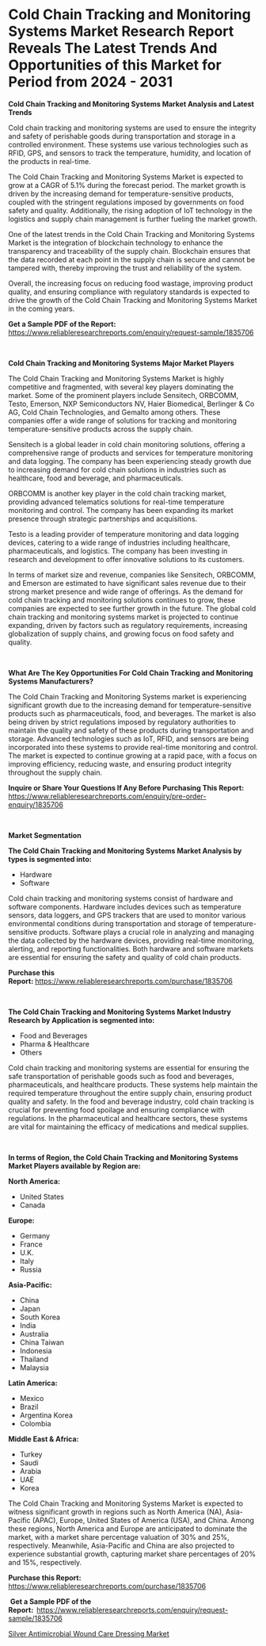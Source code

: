 <p><h1>Cold Chain Tracking and Monitoring Systems Market Research Report Reveals The Latest Trends And Opportunities of this Market for Period from 2024 - 2031</h1></p><p><strong>Cold Chain Tracking and Monitoring Systems Market Analysis and Latest Trends</strong></p>
<p><p>Cold chain tracking and monitoring systems are used to ensure the integrity and safety of perishable goods during transportation and storage in a controlled environment. These systems use various technologies such as RFID, GPS, and sensors to track the temperature, humidity, and location of the products in real-time.</p><p>The Cold Chain Tracking and Monitoring Systems Market is expected to grow at a CAGR of 5.1% during the forecast period. The market growth is driven by the increasing demand for temperature-sensitive products, coupled with the stringent regulations imposed by governments on food safety and quality. Additionally, the rising adoption of IoT technology in the logistics and supply chain management is further fueling the market growth.</p><p>One of the latest trends in the Cold Chain Tracking and Monitoring Systems Market is the integration of blockchain technology to enhance the transparency and traceability of the supply chain. Blockchain ensures that the data recorded at each point in the supply chain is secure and cannot be tampered with, thereby improving the trust and reliability of the system.</p><p>Overall, the increasing focus on reducing food wastage, improving product quality, and ensuring compliance with regulatory standards is expected to drive the growth of the Cold Chain Tracking and Monitoring Systems Market in the coming years.</p></p>
<p><strong>Get a Sample PDF of the Report:&nbsp;</strong> <a href="https://www.reliableresearchreports.com/enquiry/request-sample/1835706">https://www.reliableresearchreports.com/enquiry/request-sample/1835706</a></p>
<p>&nbsp;</p>
<p><strong>Cold Chain Tracking and Monitoring Systems Major Market Players</strong></p>
<p><p>The Cold Chain Tracking and Monitoring Systems Market is highly competitive and fragmented, with several key players dominating the market. Some of the prominent players include Sensitech, ORBCOMM, Testo, Emerson, NXP Semiconductors NV, Haier Biomedical, Berlinger & Co AG, Cold Chain Technologies, and Gemalto among others. These companies offer a wide range of solutions for tracking and monitoring temperature-sensitive products across the supply chain.</p><p>Sensitech is a global leader in cold chain monitoring solutions, offering a comprehensive range of products and services for temperature monitoring and data logging. The company has been experiencing steady growth due to increasing demand for cold chain solutions in industries such as healthcare, food and beverage, and pharmaceuticals.</p><p>ORBCOMM is another key player in the cold chain tracking market, providing advanced telematics solutions for real-time temperature monitoring and control. The company has been expanding its market presence through strategic partnerships and acquisitions.</p><p>Testo is a leading provider of temperature monitoring and data logging devices, catering to a wide range of industries including healthcare, pharmaceuticals, and logistics. The company has been investing in research and development to offer innovative solutions to its customers.</p><p>In terms of market size and revenue, companies like Sensitech, ORBCOMM, and Emerson are estimated to have significant sales revenue due to their strong market presence and wide range of offerings. As the demand for cold chain tracking and monitoring solutions continues to grow, these companies are expected to see further growth in the future. The global cold chain tracking and monitoring systems market is projected to continue expanding, driven by factors such as regulatory requirements, increasing globalization of supply chains, and growing focus on food safety and quality.</p></p>
<p>&nbsp;</p>
<p><strong>What Are The Key Opportunities For Cold Chain Tracking and Monitoring Systems Manufacturers?</strong></p>
<p><p>The Cold Chain Tracking and Monitoring Systems market is experiencing significant growth due to the increasing demand for temperature-sensitive products such as pharmaceuticals, food, and beverages. The market is also being driven by strict regulations imposed by regulatory authorities to maintain the quality and safety of these products during transportation and storage. Advanced technologies such as IoT, RFID, and sensors are being incorporated into these systems to provide real-time monitoring and control. The market is expected to continue growing at a rapid pace, with a focus on improving efficiency, reducing waste, and ensuring product integrity throughout the supply chain.</p></p>
<p><strong>Inquire or Share Your Questions If Any Before Purchasing This Report:</strong> <a href="https://www.reliableresearchreports.com/enquiry/pre-order-enquiry/1835706">https://www.reliableresearchreports.com/enquiry/pre-order-enquiry/1835706</a></p>
<p>&nbsp;</p>
<p><strong>Market Segmentation</strong></p>
<p><strong>The Cold Chain Tracking and Monitoring Systems Market Analysis by types is segmented into:</strong></p>
<p><ul><li>Hardware</li><li>Software</li></ul></p>
<p><p>Cold chain tracking and monitoring systems consist of hardware and software components. Hardware includes devices such as temperature sensors, data loggers, and GPS trackers that are used to monitor various environmental conditions during transportation and storage of temperature-sensitive products. Software plays a crucial role in analyzing and managing the data collected by the hardware devices, providing real-time monitoring, alerting, and reporting functionalities. Both hardware and software markets are essential for ensuring the safety and quality of cold chain products.</p></p>
<p><strong>Purchase this Report:&nbsp;</strong><a href="https://www.reliableresearchreports.com/purchase/1835706">https://www.reliableresearchreports.com/purchase/1835706</a></p>
<p>&nbsp;</p>
<p><strong>The Cold Chain Tracking and Monitoring Systems Market Industry Research by Application is segmented into:</strong></p>
<p><ul><li>Food and Beverages</li><li>Pharma & Healthcare</li><li>Others</li></ul></p>
<p><p>Cold chain tracking and monitoring systems are essential for ensuring the safe transportation of perishable goods such as food and beverages, pharmaceuticals, and healthcare products. These systems help maintain the required temperature throughout the entire supply chain, ensuring product quality and safety. In the food and beverage industry, cold chain tracking is crucial for preventing food spoilage and ensuring compliance with regulations. In the pharmaceutical and healthcare sectors, these systems are vital for maintaining the efficacy of medications and medical supplies.</p></p>
<p>&nbsp;</p>
<p><strong>In terms of Region, the Cold Chain Tracking and Monitoring Systems Market Players available by Region are:</strong></p>
<p>
    <p> <strong> North America: </strong>
        <ul>
            <li>United States</li>
            <li>Canada</li>
        </ul>
        </p> 
    <p> <strong> Europe: </strong>
        <ul>
            <li>Germany</li>
            <li>France</li>
            <li>U.K.</li>
            <li>Italy</li>
            <li>Russia</li>
        </ul>
        </p> 
    <p> <strong> Asia-Pacific: </strong>
        <ul>
            <li>China</li>
            <li>Japan</li>
            <li>South Korea</li>
            <li>India</li>
            <li>Australia</li>
            <li>China Taiwan</li>
            <li>Indonesia</li>
            <li>Thailand</li>
            <li>Malaysia</li>
        </ul>
        </p> 
    <p> <strong> Latin America: </strong>
        <ul>
            <li>Mexico</li>
            <li>Brazil</li>
            <li>Argentina Korea</li>
            <li>Colombia</li>
        </ul>
        </p> 
    <p> <strong> Middle East & Africa: </strong>
        <ul>
            <li>Turkey</li>
            <li>Saudi</li>
            <li>Arabia</li>
            <li>UAE</li>
            <li>Korea</li>
        </ul>
    </p>
    </p>
<p><p>The Cold Chain Tracking and Monitoring Systems Market is expected to witness significant growth in regions such as North America (NA), Asia-Pacific (APAC), Europe, United States of America (USA), and China. Among these regions, North America and Europe are anticipated to dominate the market, with a market share percentage valuation of 30% and 25%, respectively. Meanwhile, Asia-Pacific and China are also projected to experience substantial growth, capturing market share percentages of 20% and 15%, respectively.</p></p>
<p><strong>Purchase this Report: </strong><a href="https://www.reliableresearchreports.com/purchase/1835706">https://www.reliableresearchreports.com/purchase/1835706</a></p>
<p>&nbsp;<strong>Get a Sample PDF of the Report:&nbsp;&nbsp;</strong><a href="https://www.reliableresearchreports.com/enquiry/request-sample/1835706">https://www.reliableresearchreports.com/enquiry/request-sample/1835706</a></p>
<p><strong></strong></p>
<p><p><a href="https://github.com/brenzgnarento/Market-Research-Report-List-1/blob/main/silver-antimicrobial-wound-care-dressing-market.md">Silver Antimicrobial Wound Care Dressing Market</a></p></p>